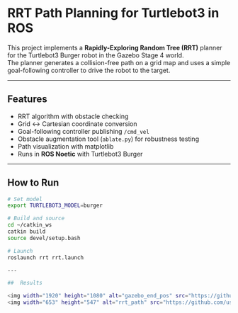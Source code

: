 # RRT Path Planning for Turtlebot3 in ROS

This project implements a **Rapidly-Exploring Random Tree (RRT)** planner for the Turtlebot3 Burger robot in the Gazebo Stage 4 world.  
The planner generates a collision-free path on a grid map and uses a simple goal-following controller to drive the robot to the target.

---

##  Features
- RRT algorithm with obstacle checking
- Grid <-> Cartesian coordinate conversion
- Goal-following controller publishing `/cmd_vel`
- Obstacle augmentation tool (`ablate.py`) for robustness testing
- Path visualization with matplotlib
- Runs in **ROS Noetic** with Turtlebot3 Burger

---


##  How to Run
```bash
# Set model
export TURTLEBOT3_MODEL=burger

# Build and source
cd ~/catkin_ws
catkin build
source devel/setup.bash

# Launch
roslaunch rrt rrt.launch

---

##  Results

<img width="1920" height="1080" alt="gazebo_end_pos" src="https://github.com/user-attachments/assets/4695a750-adb2-4e3b-add5-855305f7442e" />
<img width="653" height="547" alt="rrt_path" src="https://github.com/user-attachments/assets/747cb666-4ea9-463b-b80e-a40dcf2c1c4f" />



